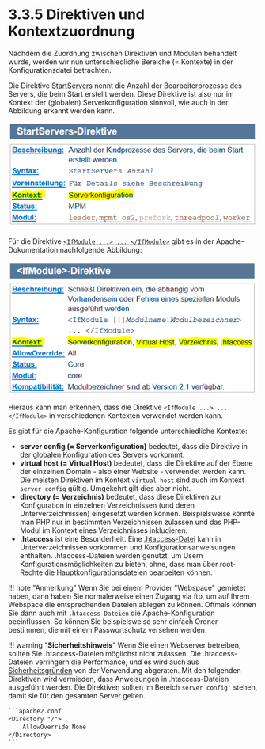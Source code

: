 # 3.3.5 Direktiven und Kontextzuordnung

Nachdem die Zuordnung zwischen Direktiven und Modulen behandelt wurde, werden wir nun unterschiedliche Bereiche (= Kontexte) in der Konfigurationsdatei betrachten. 

Die Direktive [StartServers](https://httpd.apache.org/docs/2.4/de/mod/mpm_common.html#startservers) nennt die Anzahl der Bearbeiterprozesse des Servers, die beim Start erstellt werden. Diese Direktive ist also nur im Kontext der (globalen) Serverkonfiguration sinnvoll, wie auch in der Abbildung erkannt werden kann.

![Dokumentation "StartServers"](media/Apache8-1b-StartServers.png)

Für die Direktive [`<IfModule ...> ... </IfModule>`](https://httpd.apache.org/docs/2.4/de/mod/core.html#ifmodule) gibt es in der Apache-Dokumentation nachfolgende Abbildung:

![Dokumentation "IfModule"](media/Apache8-3b-ifModule.png)

Hieraus kann man erkennen, dass die Direktive `<IfModule ...> ... </IfModule>` in verschiedenen Kontexten verwendet werden kann.

Es gibt für die Apache-Konfiguration folgende unterschiedliche Kontexte:

- **server config (= Serverkonfiguration)** bedeutet, dass die Direktive in der globalen Konfiguration des Servers vorkommt.
- **virtual host (= Virtual Host)** bedeutet, dass die Direktive auf der Ebene der einzelnen Domain - also einer Website - verwendet werden kann. Die meisten Direktiven im Kontext `virtual host` sind auch im Kontext `server config` gültig. Umgekehrt gilt dies aber nicht.
- **directory (= Verzeichnis)** bedeutet, dass diese Direktiven zur Konfiguration in einzelnen Verzeichnissen (und deren Unterverzeichnissen) eingesetzt werden können. Beispielsweise könnte man PHP nur in bestimmten Verzeichnissen zulassen und das PHP-Modul im Kontext eines Verzeichnisses inkludieren.
- **.htaccess** ist eine Besonderheit. Eine [.htaccess-Datei](http://httpd.apache.org/docs/2.4/en/howto/htaccess.html) kann in Unterverzeichnissen vorkommen und Konfigurationsanweisungen enthalten. .htaccess-Dateien werden genutzt, um Usern Konfigurationsmöglichkeiten zu bieten, ohne, dass man über root-Rechte die Hauptkonfigurationsdateien bearbeiten können.

!!! note "Anmerkung"
    Wenn Sie bei einem Provider "Webspace" gemietet haben, dann haben Sie normalerweise einen Zugang via ftp, um auf Ihrem Webspace die entsprechenden Dateien ablegen zu können. Oftmals können Sie dann auch mit `.htaccess-Dateien` die Apache-Konfiguration beeinflussen. So können Sie beispielsweise sehr einfach Ordner bestimmen, die mit einem Passwortschutz versehen werden.

!!! warning "**Sicherheitshinweis**"
    Wenn Sie einen Webserver betreiben, sollten Sie .htaccess-Dateien möglichst nicht zulassen. Die .htaccess-Dateien verringern die Performance, und es wird auch aus [Sicherheitsgründen](http://httpd.apache.org/docs/2.4/en/misc/security_tips.html#systemsettings) von der Verwendung abgeraten. Mit den folgenden Direktiven wird vermieden, dass Anweisungen in .htaccess-Dateien ausgeführt werden. Die Direktiven sollten im Bereich `server config'` stehen, damit sie für den gesamten Server gelten.

    ```apache2.conf
    <Directory "/">
        AllowOverride None
    </Directory>
    ```


